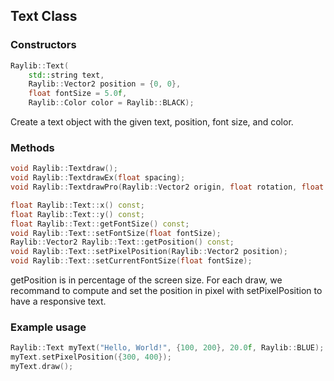 ## Text Class

### Constructors

```cpp
Raylib::Text(
    std::string text,
    Raylib::Vector2 position = {0, 0},
    float fontSize = 5.0f,
    Raylib::Color color = Raylib::BLACK);
```

Create a text object with the given text, position, font size, and color.

### Methods

```cpp
void Raylib::Textdraw();
void Raylib::TextdrawEx(float spacing);
void Raylib::TextdrawPro(Raylib::Vector2 origin, float rotation, float spacing);

float Raylib::Text::x() const;
float Raylib::Text::y() const;
float Raylib::Text::getFontSize() const;
void Raylib::Text::setFontSize(float fontSize);
Raylib::Vector2 Raylib::Text::getPosition() const;
void Raylib::Text::setPixelPosition(Raylib::Vector2 position);
void Raylib::Text::setCurrentFontSize(float fontSize);
```

getPosition is in percentage of the screen size. For each draw, we recommand to compute and set the position in pixel with setPixelPosition to have a responsive text.

### Example usage

```cpp
Raylib::Text myText("Hello, World!", {100, 200}, 20.0f, Raylib::BLUE);
myText.setPixelPosition({300, 400});
myText.draw();
```
